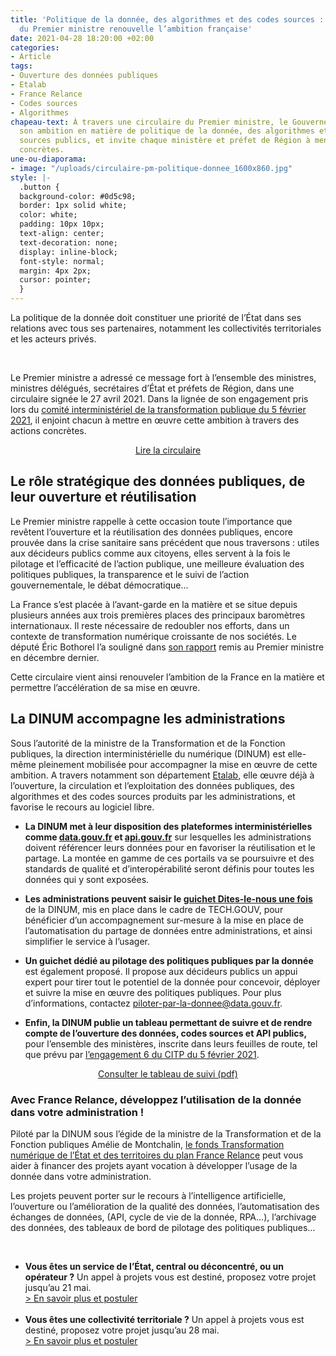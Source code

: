 ```yaml
---
title: 'Politique de la donnée, des algorithmes et des codes sources : une circulaire
  du Premier ministre renouvelle l’ambition française'
date: 2021-04-28 18:20:00 +02:00
categories:
- Article
tags:
- Ouverture des données publiques
- Etalab
- France Relance
- Codes sources
- Algorithmes
chapeau-text: À travers une circulaire du Premier ministre, le Gouvernement renouvelle
  son ambition en matière de politique de la donnée, des algorithmes et des codes
  sources publics, et invite chaque ministère et préfet de Région à mener des actions
  concrètes.
une-ou-diaporama:
- image: "/uploads/circulaire-pm-politique-donnee_1600x860.jpg"
style: |-
  .button {
  background-color: #0d5c98;
  border: 1px solid white;
  color: white;
  padding: 10px 10px;
  text-align: center;
  text-decoration: none;
  display: inline-block;
  font-style: normal;
  margin: 4px 2px;
  cursor: pointer;
  }
---
```


<div class="citation"><p>La politique de la donnée doit constituer une priorité de l’État dans ses relations avec tous ses partenaires, notamment les collectivités territoriales et les acteurs privés.</p></div>

<br><p>Le Premier ministre a adressé ce message fort à l’ensemble des ministres, ministres délégués, secrétaires d’État et préfets de Région, dans une circulaire signée le 27 avril 2021.
Dans la lignée de son engagement pris lors du <a href="https://www.gouvernement.fr/partage/12086-dossier-de-presse-comite-interministeriel-de-la-transformation-publique" title="comité interministériel de la transformation publique du 5 février 2021 - Lien externe">comité interministériel de la transformation publique du 5 février 2021</a>, il enjoint chacun à mettre en œuvre cette ambition à travers des actions concrètes.</p>

<p align="center"><a href="https://www.legifrance.gouv.fr/circulaire/id/45162" class="button">Lire la circulaire</a></p>


<h2 class="margin-bottom-1 h3"> Le rôle stratégique des données publiques, de leur ouverture et réutilisation</h2>

Le Premier ministre rappelle à cette occasion toute l’importance que revêtent l’ouverture et la réutilisation des données publiques, encore prouvée dans la crise sanitaire sans précédent que nous traversons : utiles aux décideurs publics comme aux citoyens, elles servent à la fois le pilotage et l’efficacité de l’action publique, une meilleure évaluation des politiques publiques, la transparence et le suivi de l’action gouvernementale, le débat démocratique…

La France s’est placée à l’avant-garde en la matière et se situe depuis plusieurs années aux trois premières places des principaux baromètres internationaux. Il reste nécessaire de redoubler nos efforts, dans un contexte de transformation numérique croissante de nos sociétés. Le député Éric Bothorel l’a souligné dans [son rapport](https://www.gouvernement.fr/partage/11979-rapport-sur-la-politique-publique-de-la-donnee-des-algorithmes-et-des-codes-sources "son rapport - Lien externe") remis au Premier ministre en décembre dernier.

Cette circulaire vient ainsi renouveler l’ambition de la France en la matière et permettre l’accélération de sa mise en œuvre.

<h2 class="margin-bottom-1 h3">La DINUM accompagne les administrations</h2>

Sous l’autorité de la ministre de la Transformation et de la Fonction publiques, la direction interministérielle du numérique (DINUM) est elle-même pleinement mobilisée pour accompagner la mise en œuvre de cette ambition. A travers notamment son département [Etalab](https://www.etalab.gouv.fr/ "Etalab - Lien externe"), elle œuvre déjà à l’ouverture, la circulation et l’exploitation des données publiques, des algorithmes et des codes sources produits par les administrations, et favorise le recours au logiciel libre.

* **La DINUM met à leur disposition des plateformes interministérielles comme [data.gouv.fr](https://data.gouv.fr "data.gouv.fr - Lien externe") et [api.gouv.fr](https://api.gouv.fr "api.gouv.fr - Lien externe")** sur lesquelles les administrations doivent référencer leurs données pour en favoriser la réutilisation et le partage. La montée en gamme de ces portails va se poursuivre et des standards de qualité et d’interopérabilité seront définis pour toutes les données qui y sont exposées.

* **Les administrations peuvent saisir le [guichet Dites-le-nous une fois](https://www.numerique.gouv.fr/services/guichet-dites-le-nous-une-fois/)** de la DINUM, mis en place dans le cadre de TECH.GOUV, pour bénéficier d’un accompagnement sur-mesure à la mise en place de l’automatisation du partage de données entre administrations, et ainsi simplifier le service à l’usager.

* **Un guichet dédié au pilotage des politiques publiques par la donnée** est également proposé. Il propose aux décideurs publics un appui expert pour tirer tout le potentiel de la donnée pour concevoir, déployer et suivre la mise en œuvre des politiques publiques.
Pour plus d’informations, contactez [piloter-par-la-donnee@data.gouv.fr](mailto:piloter-par-la-donnee@data.gouv.fr).

* **Enfin, la DINUM publie un tableau permettant de suivre et de rendre compte de l’ouverture des données, codes sources et API publics,** pour l’ensemble des ministères, inscrite dans leurs feuilles de route, tel que prévu par [l’engagement 6 du CITP du 5 février 2021](https://www.modernisation.gouv.fr/transformation-publique/comites-interministeriels-de-la-transformation-publique/article-citp "l’engagement 6 du CITP du 5 février 2021 - Lien externe").

<p align="center"><a href="XXXXXXXXX" class="button">Consulter le tableau de suivi (pdf)</a></p>

<div class="encadre noir"><h3 class="margin-bottom-1 h4">Avec France Relance, développez l’utilisation de la donnée dans votre administration !</h3>
<p>Piloté par la DINUM sous l’égide de la ministre de la Transformation et de la Fonction publiques Amélie de Montchalin, <a href="https://www.numerique.gouv.fr/services/francerelance-transformation-numerique-etat-et-territoires/" title="le fonds Transformation numérique de l’État et des territoires du plan France Relance - Lien externe">le fonds Transformation numérique de l’État et des territoires du plan France Relance</a> peut vous aider à financer des projets ayant vocation à développer l’usage de la donnée dans votre administration.</p>
<p>Les projets peuvent porter sur le recours à l’intelligence artificielle, l’ouverture ou l’amélioration de la qualité des données, l’automatisation des échanges de données, (API, cycle de vie de la donnée, RPA…), l’archivage des données, des tableaux de bord de pilotage des politiques publiques…</p>
<br>
<ul><li><b>Vous êtes un service de l’État, central ou déconcentré, ou un opérateur ?</b> Un appel à projets vous est destiné, proposez votre projet jusqu’au 21 mai.
<br><a href="https://france-relance.transformation.gouv.fr/96c0-developper-lutilisation-de-la-donnee-dans-vot" title="En savoir plus et postuler - Lien externe"> > En savoir plus et postuler</a></li> 
<br>
<li><b>Vous êtes une collectivité territoriale ?</b> Un appel à projets vous est destiné, proposez votre projet jusqu’au 28 mai.
<br><a href="https://france-relance.transformation.gouv.fr/dbbc-developper-lutilisation-de-la-donnee-dans-vot/" title="En savoir plus et postuler - Lien externe"> > En savoir plus et postuler</a></li></ul>
</div>

